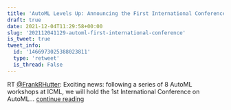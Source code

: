 ```yaml
---
title: 'AutoML Levels Up: Announcing the First International Conference'
draft: true
date: 2021-12-04T11:29:58+00:00
slug: '202112041129-automl-first-international-conference'
is_tweet: true
tweet_info:
  id: '1466973025388023811'
  type: 'retweet'
  is_thread: False
---
```




RT [@FrankRHutter](https://x.com/FrankRHutter): Exciting news: following a series of 8 AutoML workshops at ICML, we will hold the 1st International Conference on AutoML… [continue reading](https://x.com/sytelus/status/1466973025388023811)

